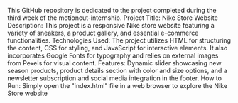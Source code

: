 This GitHub repository is dedicated to the project completed during the third week of the motioncut-internship.
Project Title: Nike Store Website
Description: This project is a responsive Nike store website featuring a variety of sneakers, a product gallery, and essential e-commerce functionalities.
Technologies Used: The project utilizes HTML for structuring the content, CSS for styling, and JavaScript for interactive elements. It also incorporates Google Fonts for typography and relies on external images from Pexels for visual content.
Features: Dynamic slider showcasing new season products, product details section with color and size options, and a newsletter subscription and social media integration in the footer.
How to Run: Simply open the "index.html" file in a web browser to explore the Nike Store website
